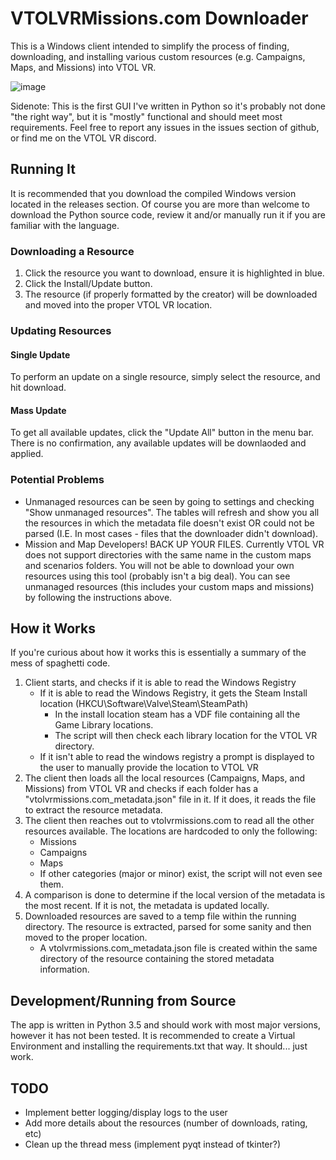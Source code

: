 # VTOLVRMissions.com Downloader
This is a Windows client intended to simplify the process of finding, downloading, and installing various custom resources (e.g. Campaigns, Maps, and Missions) into VTOL VR.

![image](https://user-images.githubusercontent.com/1825214/53458571-b4da5b00-3a04-11e9-8893-44e7c2b599be.png)

Sidenote: This is the first GUI I've written in Python so it's probably not done "the right way", but it is "mostly" functional and should meet most requirements. Feel free to report any issues in the issues section of github, or find me on the VTOL VR discord.

## Running It
It is recommended that you download the compiled Windows version located in the releases section. Of course you are more than welcome to download the Python source code, review it and/or manually run it if you are familiar with the language.

### Downloading a Resource
1. Click the resource you want to download, ensure it is highlighted in blue.
2. Click the Install/Update button.
3. The resource (if properly formatted by the creator) will be downloaded and moved into the proper VTOL VR location.

### Updating Resources

#### Single Update
To perform an update on a single resource, simply select the resource, and hit download.

#### Mass Update
To get all available updates, click the "Update All" button in the menu bar. There is no confirmation, any available updates will be downlaoded and applied.

### Potential Problems
 - Unmanaged resources can be seen by going to settings and checking "Show unmanaged resources". The tables will refresh and show you all the resources in which the metadata file doesn't exist OR could not be parsed (I.E. In most cases - files that the downloader didn't download).
 - Mission and Map Developers! BACK UP YOUR FILES. Currently VTOL VR does not support directories with the same name in the custom maps and scenarios folders. You will not be able to download your own resources using this tool (probably isn't a big deal). You can see unmanaged resources (this includes your custom maps and missions) by following the instructions above.
 
## How it Works
If you're curious about how it works this is essentially a summary of the mess of spaghetti code.

1. Client starts, and checks if it is able to read the Windows Registry
    - If it is able to read the Windows Registry, it gets the Steam Install location (HKCU\Software\Valve\Steam\SteamPath)
      - In the install location steam has a VDF file containing all the Game Library locations.
      - The script will then check each library location for the VTOL VR directory.
    - If it isn't able to read the windows registry a prompt is displayed to the user to manually provide the location to VTOL VR
2. The client then loads all the local resources (Campaigns, Maps, and Missions) from VTOL VR and checks if each folder has a "vtolvrmissions.com_metadata.json" file in it. If it does, it reads the file to extract the resource metadata.
3. The client then reaches out to vtolvrmissions.com to read all the other resources available. The locations are hardcoded to only the following:
   - Missions
   - Campaigns
   - Maps
   - If other categories (major or minor) exist, the script will not even see them.
4. A comparison is done to determine if the local version of the metadata is the most recent. If it is not, the metadata is updated locally.
5. Downloaded resources are saved to a temp file within the running directory. The resource is extracted, parsed for some sanity and then moved to the proper location.
   - A vtolvrmissions.com_metadata.json file is created within the same directory of the resource containing the stored metadata information.

## Development/Running from Source
The app is written in Python 3.5 and should work with most major versions, however it has not been tested. It is recommended to create a Virtual Environment and installing the requirements.txt that way. It should... just work.

## TODO
  - Implement better logging/display logs to the user
  - Add more details about the resources (number of downloads, rating, etc)
  - Clean up the thread mess (implement pyqt instead of tkinter?)

